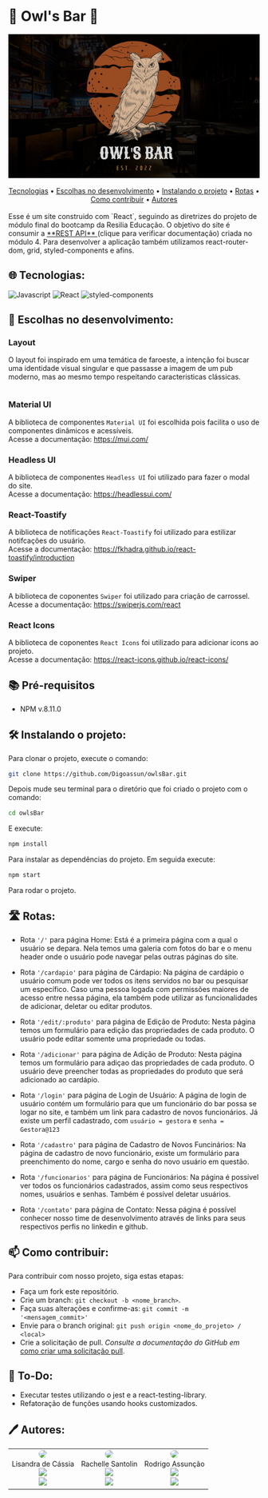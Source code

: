 # 🦉 Owl's Bar 🦉

<p align="center" width="100%">
<img src="./src/assets/imgReadme.png"/>
</p>

 <div align='center'>
 <a href='#-tecnologias'>Tecnologias</a> •
 <a href='#-escolhas-no-desenvolvimento'>Escolhas no desenvolvimento</a> • 
 <a href='#%EF%B8%8F-instalando-o-projeto'>Instalando o projeto</a> •
 <a href='#%EF%B8%8F-rotas'>Rotas</a> •
 <a href='#-como-contribuir'>Como contribuir</a> •
 <a href='#%EF%B8%8F-autores'>Autores</a>
</div>

<br>
Esse é um site construido com `React`, seguindo as diretrizes do projeto de módulo final do bootcamp da Resilia Educação. O objetivo do site é consumir a <a href="https://github.com/Digoassun/APIRest_Pub/blob/master/readme.md"> **REST API** </a> (clique para verificar documentação) criada no módulo 4. Para desenvolver a aplicação também utilizamos react-router-dom, grid, styled-components e afins.
<br>

## 🌐 Tecnologias:

<img alt="Javascript" src="https://img.shields.io/badge/JavaScript-F7DF1E?style=for-the-badge&logo=javascript&logoColor=black" />
<img alt="React" src="https://img.shields.io/badge/react-%2320232a.svg?style=for-the-badge&logo=react&logoColor=%2361DAFB" />
<img alt="styled-components" src="https://img.shields.io/badge/styled--components-DB7093?style=for-the-badge&logo=styled-components&logoColor=white" />

## 🧠 Escolhas no desenvolvimento:

### Layout

O layout foi inspirado em uma temática de faroeste, a intenção foi buscar uma identidade visual singular e que passasse a imagem de um pub moderno, mas ao mesmo tempo respeitando caracteristicas clássicas.

<p align="center" style="display: flex; align-items: flex-start; justify-content: center;">
  <img alt="" title="" src="https://user-images.githubusercontent.com/102765815/188917693-062e3eed-a1a1-4207-89fe-ab78a66fc868.gif">
</p>

### Material UI

A biblioteca de componentes ```Material UI``` foi escolhida pois facilita o uso de componentes dinâmicos e acessíveis. </br>
Acesse a documentação: https://mui.com/

### Headless UI

A biblioteca de componentes ```Headless UI```  foi utilizado para fazer o modal do site. </br>
Acesse a documentação: https://headlessui.com/

### React-Toastify

A biblioteca de notificações ```React-Toastify```  foi utilizado para estilizar notifcações do usuário.</br>
Acesse a documentação: https://fkhadra.github.io/react-toastify/introduction

### Swiper

A biblioteca de coponentes ```Swiper```  foi utilizado para criação de carrossel. </br>
Acesse a documentação: https://swiperjs.com/react

### React Icons

A biblioteca de coponentes ```React Icons```  foi utilizado para adicionar icons ao projeto. </br>
Acesse a documentação: https://react-icons.github.io/react-icons/


## 📚 Pré-requisitos  
- NPM v.8.11.0

## 🛠️ Instalando o projeto:

Para clonar o projeto, execute o comando:
```bash
git clone https://github.com/Digoassun/owlsBar.git
```
Depois mude seu terminal para o diretório que foi criado o projeto com o comando:
```bash
cd owlsBar
```
E execute:
```bash
npm install
```
Para instalar as dependências do projeto. Em seguida execute:

```bash
npm start
```
Para rodar o projeto.

## 🛣️ Rotas:

* Rota ```'/'``` para página Home: Está é a primeira página com a qual o usuário se depara. Nela temos uma galeria com fotos do bar e o menu header onde o usuário pode navegar pelas outras páginas do site.

* Rota ```'/cardapio'``` para página de Cárdapio: Na página de cardápio o usuário comum pode ver todos os itens servidos no bar ou pesquisar um específico. Caso uma pessoa logada com permissões maiores de acesso entre nessa página, ela também pode utilizar as funcionalidades de adicionar, deletar ou editar produtos.

* Rota ```'/edit/:produto'``` para página de Edição de Produto: Nesta página temos um formulário para edição das propriedades de cada produto. O usuário pode editar somente uma propriedade ou todas.

* Rota ```'/adicionar'``` para página de Adição de Produto: Nesta página temos um formulário para adiçao das propriedades de cada produto. O usuário deve preencher todas as propriedades do produto que será adicionado ao cardápio.

* Rota ```'/login'``` para página de Login de Usuário: A página de login de usuário contém um formulário para que um funcionário do bar possa se logar no site, e também um link para cadastro de novos funcionários. Já existe um perfil cadastrado, com ```usuário = gestora``` e ```senha = Gestora@123```

* Rota ```'/cadastro'``` para página de Cadastro de Novos Funcinários: Na página de cadastro de novo funcionário, existe um formulário para preenchimento do nome, cargo e senha do novo usuário em questão.

* Rota ```'/funcionarios'``` para página de Funcionários: Na página é possível ver todos os funcionários cadastrados, assim como seus respectivos nomes, usuários e senhas. Também é possível deletar usuários.

* Rota ```'/contato'``` para página de Contato: Nessa página é possível conhecer nosso time de desenvolvimento através de links para seus respectivos perfis no linkedin e github.

## 📫 Como contribuir:

Para contribuir com nosso projeto, siga estas etapas:

- Faça um fork este repositório.
- Crie um branch: `git checkout -b <nome_branch>`.
- Faça suas alterações e confirme-as: `git commit -m '<mensagem_commit>'`
- Envie para o branch original: `git push origin <nome_do_projeto> / <local>`
- Crie a solicitação de pull.
 _Consulte a documentação do GitHub em_ [como criar uma solicitação pull](https://help.github.com/en/github/collaborating-with-issues-and-pull-requests/creating-a-pull-request).
 
## 📝 To-Do:

- Executar testes utilizando o jest e a react-testing-library.
- Refatoração de funções usando hooks customizados.
 
## 🖊️ Autores: 

<table align="center">
 <tr>
   <td align="center">
     <img style="border-radius: 50%;" src="https://avatars.githubusercontent.com/u/102766893?v=4" width="100px;"><br>
     Lisandra de Cássia <br>
     <a href="https://www.linkedin.com/in/lisandradecassia/">
     <img src="https://img.shields.io/badge/LinkedIn-0077B5?style=for-the-badge&logo=linkedin&logoColor=white"></a><br>
    <a href="https://github.com/Lisandradecassia">
     <img src="https://img.shields.io/badge/GitHub-100000?style=for-the-badge&logo=github&logoColor=white"></a>
   </td>
  <td align="center">
     <img style="border-radius: 50%;" src="https://avatars.githubusercontent.com/u/102765815?v=4" width="100px;"><br>
     Rachelle Santolin <br>
     <a href="https://www.linkedin.com/in/rachelle-santolin/">
     <img src="https://img.shields.io/badge/LinkedIn-0077B5?style=for-the-badge&logo=linkedin&logoColor=white"></a><br>
     <a href="https://github.com/rachellesdev">
     <img src="https://img.shields.io/badge/GitHub-100000?style=for-the-badge&logo=github&logoColor=white"></a>
   </td>
   <td align="center">
     <img style="border-radius: 50%;" src="https://avatars.githubusercontent.com/u/102702258?v=4" width="100px;"><br>
     Rodrigo Assunção <br>
     <a href="https://www.linkedin.com/in/rodrigo-assun/">
     <img src="https://img.shields.io/badge/LinkedIn-0077B5?style=for-the-badge&logo=linkedin&logoColor=white"></a><br>
    <a href="https://github.com/Digoassun">
     <img src="https://img.shields.io/badge/GitHub-100000?style=for-the-badge&logo=github&logoColor=white"></a>
   </td>
   </tr>
 </table>
 
